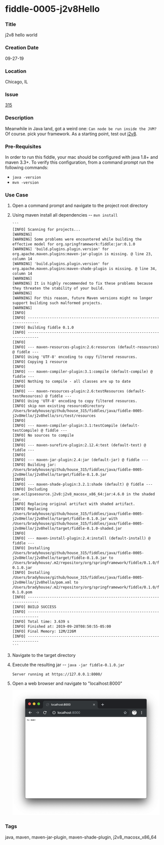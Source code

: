 fiddle-0005-j2v8Hello
======

### Title<a name="title"></a>

j2v8 hello world


### Creation Date<a name="creation-date"></a>

09-27-19


### Location<a name="location"></a>

Chicago, IL


### Issue<a name="issue"></a>

[315](https://github.com/bradyhouse/house/issues/315)


### Description<a name="description"></a>

Meanwhile in Java land, got a weird one: `Can node be run inside the JVM?`  Of course. pick your framework.  As a starting point, test out [j2v8](https://eclipsesource.com/blogs/tutorials/getting-started-with-j2v8/).  


### Pre-Requisites<a name="pre-req">

In order to run this fiddle, your mac should be configured with java 1.8+ and maven 3.3+.  To verify this configuration, from a command prompt run the following 
commands:

*   `java -version`
*   `mvn -version`

### Use Case<a name="use-case"></a>

1.  Open a command prompt and navigate to the project root directory
2.  Using maven install all dependencies -- `mvn install`

        ```
        [INFO] Scanning for projects...
        [WARNING]
        [WARNING] Some problems were encountered while building the effective model for org.springframework:fiddle:jar:0.1.0
        [WARNING] 'build.plugins.plugin.version' for org.apache.maven.plugins:maven-jar-plugin is missing. @ line 23, column 14
        [WARNING] 'build.plugins.plugin.version' for org.apache.maven.plugins:maven-shade-plugin is missing. @ line 34, column 14
        [WARNING]
        [WARNING] It is highly recommended to fix these problems because they threaten the stability of your build.
        [WARNING]
        [WARNING] For this reason, future Maven versions might no longer support building such malformed projects.
        [WARNING]
        [INFO]
        [INFO] ------------------------------------------------------------------------
        [INFO] Building fiddle 0.1.0
        [INFO] ------------------------------------------------------------------------
        [INFO]
        [INFO] --- maven-resources-plugin:2.6:resources (default-resources) @ fiddle ---
        [INFO] Using 'UTF-8' encoding to copy filtered resources.
        [INFO] Copying 1 resource
        [INFO]
        [INFO] --- maven-compiler-plugin:3.1:compile (default-compile) @ fiddle ---
        [INFO] Nothing to compile - all classes are up to date
        [INFO]
        [INFO] --- maven-resources-plugin:2.6:testResources (default-testResources) @ fiddle ---
        [INFO] Using 'UTF-8' encoding to copy filtered resources.
        [INFO] skip non existing resourceDirectory /Users/bradyhouse/github/house_315/fiddles/java/fiddle-0005-j2v8Hello/j2v8hello/src/test/resources
        [INFO]
        [INFO] --- maven-compiler-plugin:3.1:testCompile (default-testCompile) @ fiddle ---
        [INFO] No sources to compile
        [INFO]
        [INFO] --- maven-surefire-plugin:2.12.4:test (default-test) @ fiddle ---
        [INFO]
        [INFO] --- maven-jar-plugin:2.4:jar (default-jar) @ fiddle ---
        [INFO] Building jar: /Users/bradyhouse/github/house_315/fiddles/java/fiddle-0005-j2v8Hello/j2v8hello/target/fiddle-0.1.0.jar
        [INFO]
        [INFO] --- maven-shade-plugin:3.2.1:shade (default) @ fiddle ---
        [INFO] Including com.eclipsesource.j2v8:j2v8_macosx_x86_64:jar:4.6.0 in the shaded jar.
        [INFO] Replacing original artifact with shaded artifact.
        [INFO] Replacing /Users/bradyhouse/github/house_315/fiddles/java/fiddle-0005-j2v8Hello/j2v8hello/target/fiddle-0.1.0.jar with /Users/bradyhouse/github/house_315/fiddles/java/fiddle-0005-j2v8Hello/j2v8hello/target/fiddle-0.1.0-shaded.jar
        [INFO]
        [INFO] --- maven-install-plugin:2.4:install (default-install) @ fiddle ---
        [INFO] Installing /Users/bradyhouse/github/house_315/fiddles/java/fiddle-0005-j2v8Hello/j2v8hello/target/fiddle-0.1.0.jar to /Users/bradyhouse/.m2/repository/org/springframework/fiddle/0.1.0/fiddle-0.1.0.jar
        [INFO] Installing /Users/bradyhouse/github/house_315/fiddles/java/fiddle-0005-j2v8Hello/j2v8hello/pom.xml to /Users/bradyhouse/.m2/repository/org/springframework/fiddle/0.1.0/fiddle-0.1.0.pom
        [INFO] ------------------------------------------------------------------------
        [INFO] BUILD SUCCESS
        [INFO] ------------------------------------------------------------------------
        [INFO] Total time: 3.639 s
        [INFO] Finished at: 2019-09-28T08:50:55-05:00
        [INFO] Final Memory: 12M/226M
        [INFO] ------------------------------------------------------------------------
        ```

3.  Navigate to the target directory
4.  Execute the resulting jar -- `java -jar fiddle-0.1.0.jar`
    
        Server running at https://127.0.0.1:8000/

5.  Open a web browser and navigate to "localhost:8000"

    ![Screenshot](screenshot.png)


### Tags<a name="tags"></a>

java, maven, maven-jar-plugin, maven-shade-plugin, j2v8_macosx_x86_64
